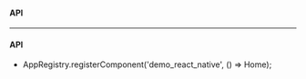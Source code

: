 #### API

-----------------

#### API

* AppRegistry.registerComponent('demo_react_native', () => Home);